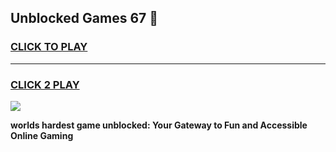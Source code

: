 
## Unblocked Games 67 👋
<h3>
<a href="https://premium.freeplayer.one?title=Unblocked_Games_67&ref=13F">CLICK TO PLAY</a></h3>
<hr>

<h3>
<a href="https://premium.freeplayer.one?title=Unblocked_Games_67&ref=13F">CLICK 2 PLAY</a>
  
</h3>

<a href="https://premium.freeplayer.one?title=Unblocked_Games_67&ref=12F/"><img src="https://clearcache.store/games.png"></a>


**worlds hardest game unblocked: Your Gateway to Fun and Accessible Online Gaming**
